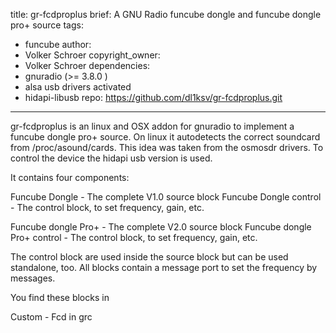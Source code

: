 title: gr-fcdproplus
brief: A GNU Radio funcube dongle and funcube dongle pro+ source
tags:
  - funcube
author:
  - Volker Schroer
copyright_owner:
  - Volker Schroer
dependencies:
  - gnuradio (>= 3.8.0 )
  - alsa usb drivers activated
  - hidapi-libusb
repo: https://github.com/dl1ksv/gr-fcdproplus.git
---
gr-fcdproplus is an linux and OSX addon for gnuradio to implement a funcube dongle pro+ source.
On linux it autodetects the correct soundcard from /proc/asound/cards.
This idea was taken from the osmosdr drivers.  To control the device  the hidapi usb version is used.

It contains four components:
 
Funcube Dongle              - The complete V1.0 source block
Funcube Dongle control      - The control block, to set frequency, gain, etc.

Funcube dongle Pro+         - The complete V2.0 source block 
Funcube dongle Pro+ control - The control block, to set frequency, gain, etc.

The  control block are used inside the source block but can be used standalone, too.
All blocks contain a message port to set the frequency by messages.

You find these blocks in

Custom - Fcd in grc


